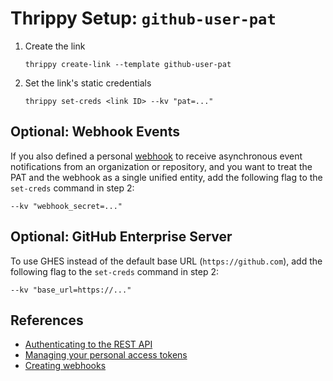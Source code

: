 # Thrippy Setup: `github-user-pat`

1. Create the link

   ```shell
   thrippy create-link --template github-user-pat
   ```

2. Set the link's static credentials

   ```shell
   thrippy set-creds <link ID> --kv "pat=..."
   ```

## Optional: Webhook Events

If you also defined a personal [webhook](https://docs.github.com/en/webhooks/using-webhooks/creating-webhooks) to receive asynchronous event notifications from an organization or repository, and you want to treat the PAT and the webhook as a single unified entity, add the following flag to the `set-creds` command in step 2:

```shell
--kv "webhook_secret=..."
```

## Optional: GitHub Enterprise Server

To use GHES instead of the default base URL (`https://github.com`), add the following flag to the `set-creds` command in step 2:

```shell
--kv "base_url=https://..."
```

## References

- [Authenticating to the REST API](https://docs.github.com/en/rest/authentication/authenticating-to-the-rest-api?apiVersion=2022-11-28#authenticating-with-a-personal-access-token)
- [Managing your personal access tokens](https://docs.github.com/en/authentication/keeping-your-account-and-data-secure/managing-your-personal-access-tokens)
- [Creating webhooks](https://docs.github.com/en/webhooks/using-webhooks/creating-webhooks)
